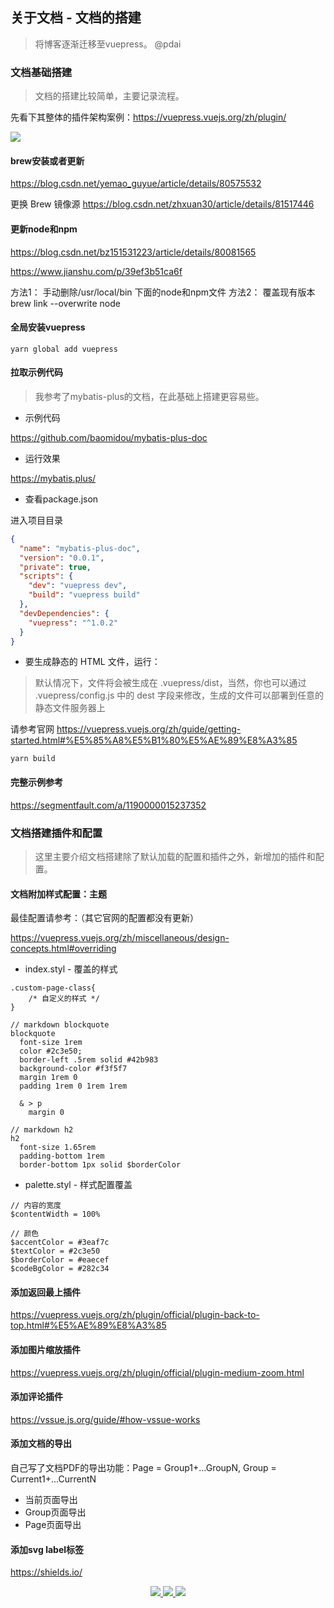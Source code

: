 ## 关于文档 - 文档的搭建

> 将博客逐渐迁移至vuepress。 @pdai

### 文档基础搭建
> 文档的搭建比较简单，主要记录流程。

先看下其整体的插件架构案例：https://vuepress.vuejs.org/zh/plugin/

![](/_images/blog/blog-architecture.png)




#### brew安装或者更新

https://blog.csdn.net/yemao_guyue/article/details/80575532

更换 Brew 镜像源
https://blog.csdn.net/zhxuan30/article/details/81517446

#### 更新node和npm

https://blog.csdn.net/bz151531223/article/details/80081565

https://www.jianshu.com/p/39ef3b51ca6f

方法1： 手动删除/usr/local/bin 下面的node和npm文件 
方法2： 覆盖现有版本brew link --overwrite node

#### 全局安装vuepress

```shell
yarn global add vuepress
```

#### 拉取示例代码
> 我参考了mybatis-plus的文档，在此基础上搭建更容易些。

+ 示例代码

https://github.com/baomidou/mybatis-plus-doc

+ 运行效果

https://mybatis.plus/

+ 查看package.json

进入项目目录

```json
{
  "name": "mybatis-plus-doc",
  "version": "0.0.1",
  "private": true,
  "scripts": {
    "dev": "vuepress dev",
    "build": "vuepress build"
  },
  "devDependencies": {
    "vuepress": "^1.0.2"
  }
}
```

+ 要生成静态的 HTML 文件，运行：

> 默认情况下，文件将会被生成在 .vuepress/dist，当然，你也可以通过 .vuepress/config.js 中的 dest 字段来修改，生成的文件可以部署到任意的静态文件服务器上

请参考官网 https://vuepress.vuejs.org/zh/guide/getting-started.html#%E5%85%A8%E5%B1%80%E5%AE%89%E8%A3%85

```shell
yarn build 
```

#### 完整示例参考

https://segmentfault.com/a/1190000015237352


### 文档搭建插件和配置
> 这里主要介绍文档搭建除了默认加载的配置和插件之外，新增加的插件和配置。

#### 文档附加样式配置：主题

最佳配置请参考：（其它官网的配置都没有更新）

https://vuepress.vuejs.org/zh/miscellaneous/design-concepts.html#overriding

+ index.styl - 覆盖的样式
```stylus
.custom-page-class{
    /* 自定义的样式 */
}

// markdown blockquote
blockquote
  font-size 1rem
  color #2c3e50;
  border-left .5rem solid #42b983
  background-color #f3f5f7
  margin 1rem 0
  padding 1rem 0 1rem 1rem

  & > p
    margin 0

// markdown h2
h2
  font-size 1.65rem
  padding-bottom 1rem
  border-bottom 1px solid $borderColor
```

+ palette.styl - 样式配置覆盖
```stylus
// 内容的宽度
$contentWidth = 100%

// 颜色
$accentColor = #3eaf7c
$textColor = #2c3e50
$borderColor = #eaecef
$codeBgColor = #282c34
```

#### 添加返回最上插件

https://vuepress.vuejs.org/zh/plugin/official/plugin-back-to-top.html#%E5%AE%89%E8%A3%85

#### 添加图片缩放插件

https://vuepress.vuejs.org/zh/plugin/official/plugin-medium-zoom.html

#### 添加评论插件

https://vssue.js.org/guide/#how-vssue-works

#### 添加文档的导出

自己写了文档PDF的导出功能：Page = Group1+...GroupN, Group = Current1+...CurrentN
+ 当前页面导出
+ Group页面导出
+ Page页面导出

#### 添加svg label标签

https://shields.io/


<p align="center">
  <a href="https://travis-ci.com/realpdai/tech-arch-doc.svg?branch=master" target="_blank">
    <img src="https://travis-ci.com/realpdai/tech-arch-doc.svg?branch=master">
  </a>
  <a href="https://github.com/realpdai/tech-arch-doc/blob/master/LICENSE" target="_blank">
    <img src="https://img.shields.io/github/license/realpdai/tech-arch-doc">
  </a>
<a href="https://github.com/realpdai/tech-arch-doc" target="_blank">
    <img src="https://img.shields.io/badge/pdai-full%20stack-blue">
  </a>
  	
</p>